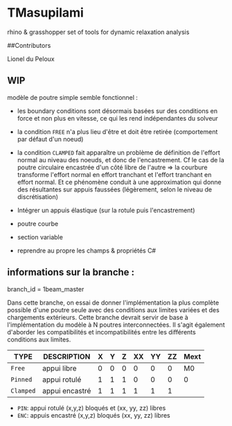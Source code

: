 # TMasupilami

rhino & grasshopper set of tools for dynamic relaxation analysis

##Contributors

Lionel du Peloux


## WIP

modèle de poutre simple semble fonctionnel :

- les boundary conditions sont désormais basées sur des conditions en force et non plus en vitesse, ce qui les rend indépendantes du solveur

- la condition `FREE` n'a plus lieu d'être et doit être retirée (comportement par défaut d'un noeud)

- la condition `CLAMPED` fait apparaître un problème de définition de l'effort normal au niveau des noeuds, et donc de l'encastrement. Cf le cas de la poutre circulaire encastrée d'un côté libre de l'autre => la courbure transforme l'effort normal en effort tranchant et l'effort tranchant en effort normal. Et ce phénomène conduit à une approximation qui donne des résultantes sur appuis faussées (légèrement, selon le niveau de discrétisation)
- Intégrer un appuis élastique (sur la rotule puis l'encastrement)

- poutre courbe

- section variable

- reprendre au propre les champs & propriétés C#

## informations sur la branche :

branch_id = 1beam_master

Dans cette branche, on essai de donner l'implémentation la plus complète possible d'une poutre seule avec des conditions aux limites variées et des chargements extérieurs. Cette branche devrait servir de base à l'implémentation du modèle à N poutres interconnectées. Il s'agit également d'aborder les compatibilités et incompatibilités entre les différents conditions aux limites.

TYPE      | DESCRIPTION    | X | Y | Z | XX | YY | ZZ | Mext
----------|----------------|---|---|---|----|----|----|-----
`Free`    | appui libre    | 0 | 0 | 0 | 0  | 0  | 0  | M0
`Pinned`  | appui rotulé   | 1 | 1 | 1 | 0  | 0  | 0  | 0
`Clamped` | appui encastré | 1 | 1 | 1 | 1  | 1  | 1  |

- `PIN`: appui rotulé (x,y,z) bloqués et (xx, yy, zz) libres
- `ENC`: appuis encastré (x,y,z) bloqués (xx, yy, zz) libres
